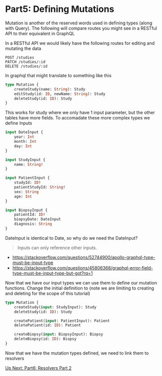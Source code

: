 
# Part5: Defining Mutations

Mutation is another of the reserved words used in defining types (along with Query). The following
will compare routes you might see in a RESTful API to their equivalent in GraphQL

In a RESTful API we would likely have the following routes for editing and mutating the data

```
POST /studies
PATCH /studies/:id
DELETE /studies/:id
```

In graphql that might translate to something like this

```graphql
type Mutation {
    createStudy(name: String): Study
    editStudy(id: ID, newName: String): Study
    deleteStudy(id: ID): Study
}
```

This works for study where we only have 1 input parameter, but the other tables have more fields.
To accomadate these more complex types we define Inputs

```graphql
input DateInput {
    year: Int
    month: Int
    day: Int
}

input StudyInput {
    name: String!
}

input PatientInput {
    studyId: ID!
    patientStudyId: String!
    sex: String
    age: Int
}

input BiopsyInput {
    patientId: ID!
    biopsyDate: DateInput
    diagnosis: String
}
```

DateInput is identical to Date, so why do we need the DateInput?

> Inputs can only reference other inputs.

- https://stackoverflow.com/questions/52744900/apollo-graphql-type-must-be-input-type
- https://stackoverflow.com/questions/45806368/graphql-error-field-type-must-be-input-type-but-got?rq=1

Now that we have our input types we can use them to define our mutation functions. Change the initial
definition to (note we are limiting to creating and deleting for the scope of this tutorial)

```graphql
type Mutation {
    createStudy(input: StudyInput): Study
    deleteStudy(id: ID): Study

    createPatient(input: PatientInput): Patient
    deletePatient(id: ID): Patient

    createBiopsy(input: BiopsyInput): Biopsy
    deleteBiopsy(id: ID): Biopsy
}
```

Now that we have the mutation types defined, we need to link them to resolvers

[Up Next: Part6: Resolvers Part 2](resolvers2.md)




